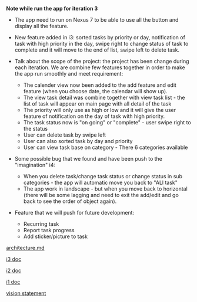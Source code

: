 **Note while run the app for iteration 3**

- The app need to run on Nexus 7 to be able to use all the button and display all the feature.
- New feature added in i3: sorted tasks by priority or day, notification of task with high priority in the day,
swipe right to change status of task to complete and it will move to the end of list, swipe left to delete task.
- Talk about the scope of the project: the project has been change during each iteration. We are combine few features together 
in order to make the app run smoothly and meet requirement: 
    - The calender view now been added to the add feature and edit feature (when you choose date, the calendar will show up).
    - The view task detail was combine together with view task list - the list of task will appear on main page with all detail of the task
    - The priority will only use as high or low and it will give the user feature of notification on the day of task with high priority.
    - The task status now is "on going" or "complete" - user swipe right to the status
    - User can delete task by swipe left
    - User can also sorted task by day and priority
    - User can view task base on category - There 6 categories available 
  
- Some possible bug that we found and have been push to the "imagination" i4:
    - When you delete task/change task status or change status in sub categories - the app will automatic move you back to "ALl task"
    - The app work in landscape - but when you move back to horizontal (there will be some lagging and need to exit the add/edit and go back to see the order of object again).

- Feature that we will push for future development:
    - Recurring task
    - Report task progress
    - Add sticker/picture to task

[architecture.md](https://code.cs.umanitoba.ca/3350-winter-2021-a03/taskmonitoring-group4-comp3350-a03-winter2021/-/blob/master/architecture.md)

[i3 doc](https://code.cs.umanitoba.ca/3350-winter-2021-a03/taskmonitoring-group4-comp3350-a03-winter2021/-/blob/master/i3_worksheet.md)

[i2 doc](https://code.cs.umanitoba.ca/3350-winter-2021-a03/taskmonitoring-group4-comp3350-a03-winter2021/-/blob/master/I2Worksheet.md)

[i1 doc](https://code.cs.umanitoba.ca/3350-winter-2021-a03/taskmonitoring-group4-comp3350-a03-winter2021/-/blob/master/i1_worksheet.md)

[vision statement](https://code.cs.umanitoba.ca/3350-winter-2021-a03/taskmonitoring-group4-comp3350-a03-winter2021/-/blob/master/Vision.md)
